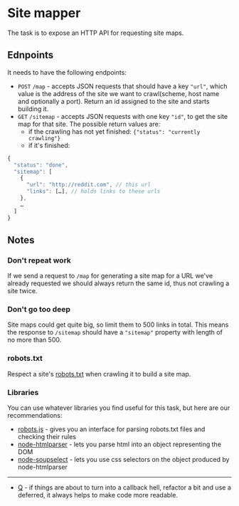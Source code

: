 # Site mapper

The task is to expose an HTTP API for requesting site maps.

## Ednpoints

It needs to have the following endpoints:

* `POST` `/map` - accepts JSON requests that should have a key `"url"`, which value is the address of the site we want to crawl(scheme, host name and optionally a port). Return an id assigned to the site and starts building it.
* `GET` `/sitemap` - accepts JSON requests with one key `"id"`, to get the site map for that site. The possible return values are:
  * if the crawling has not yet finished: `{"status": "currently crawling"}`
  * if it's finished:
```javascript
{
  "status": "done",
  "sitemap": [
    {
      "url": "http://reddit.com", // this url
      "links": […], // holds links to these urls
    },
    …
  ]
}
```

## Notes

### Don't repeat work
If we send a request to `/map` for generating a site map for a URL we've already requested we should always return the same id, thus not crawling a site twice.

### Don't go too deep
Site maps could get quite big, so limit them to 500 links in total. This means the response to `/sitemap` should have a `"sitemap"` property with length of no more than 500.

### robots.txt
Respect a site's [robots.txt](http://www.robotstxt.org/) when crawling it to build a site map.


### Libraries
You can use whatever libraries you find useful for this task, but here are our recommendations:

* [robots.js](https://github.com/ekalinin/robots.js) - gives you an interface for parsing robots.txt files and checking their rules
* [node-htmlparser](https://github.com/tautologistics/node-htmlparser) - lets you parse html into an object representing the DOM
* [node-soupselect](https://github.com/harryf/node-soupselect) - lets you use css selectors on the object produced by node-htmlparser

---
* [Q](https://github.com/kriskowal/q) - if things are about to turn into a callback hell, refactor a bit and use a deferred, it always helps to make code more readable.
